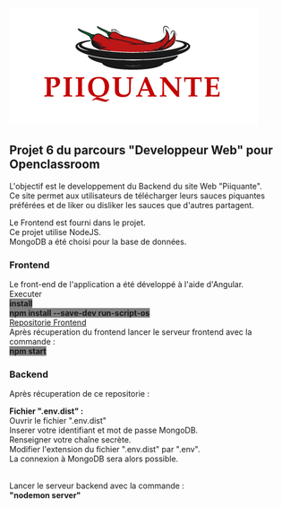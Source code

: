 <img src="images/piiquante_resize.png">
<h2>Projet 6 du parcours "Developpeur Web" pour Openclassroom</h2>
<p>L'objectif est le developpement du Backend du site Web "Piiquante".<br>
Ce site permet aux utilisateurs de télécharger leurs sauces piquantes préférées et de liker ou disliker les sauces que d'autres partagent.</p>
<p>Le Frontend est fourni dans le projet.<br>
Ce projet utilise NodeJS.<br>
MongoDB a été choisi pour la base de données.</p>
<h3>Frontend</h3>
Le front-end de l'application a été développé à l'aide d'Angular.<br>
Executer<br>
<strong style="background:grey;"> install </strong><br>
<strong style="background:grey;"> npm install --save-dev run-script-os </strong><br>
<a href="https://github.com/OpenClassrooms-Student-Center/Web-Developer-P6">Repositorie Frontend</a><br>
Après récuperation du frontend lancer le serveur frontend avec la commande : <br>
<strong style="background:grey;">npm start</strong><br>

 <h3>Backend</h3> 
 Après récuperation de ce repositorie :<br>

 <strong>Fichier ".env.dist" :</strong><br>
 Ouvrir le fichier ".env.dist"<br>
 Inserer votre identifiant et mot de passe MongoDB.<br>
 Renseigner votre chaîne secrète.<br>
 Modifier l'extension du fichier ".env.dist" par ".env".<br>
 La connexion à MongoDB sera alors possible.<br><br>

Lancer le serveur backend avec la commande :<br>
<strong>"nodemon server"</strong><br>
